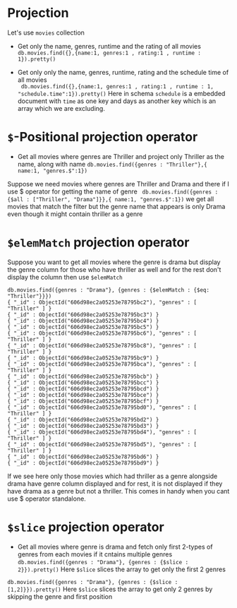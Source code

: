# Projection

Let's use `movies` collection

* Get only the name, genres, runtime and the rating of all movies\
`db.movies.find({},{name:1, genres:1 , rating:1 , runtime : 1}).pretty()`

* Get only only the name, genres, runtime, rating and the schedule time of all movies\
` db.movies.find({},{name:1, genres:1 , rating:1 , runtime : 1, "schedule.time":1}).pretty()`
Here in schema `schedule` is a embedded document with `time` as one key and days as another key which is an array which we are excluding.

# `$`-Positional projection operator
* Get all movies where genres are Thriller and project only Thriller as the name, along with name
`db.movies.find({genres : "Thriller"},{ name:1, "genres.$":1})`

Suppose we need movies where genres are Thriller and Drama and there if I use $ operator for getting the name of genre 
` db.movies.find({genres : {$all : ["Thriller", "Drama"]}},{ name:1, "genres.$":1})`
we get all movies that match the filter but the genre name that appears is only Drama even though it might contain thriller as a genre

# `$elemMatch` projection operator
Suppose you want to get all movies where the genre is drama but display the genre column for those who have thriller as well and for the rest don't display the column then use `$elemMatch` 

```
db.movies.find({genres : "Drama"}, {genres : {$elemMatch : {$eq: "Thriller"}}})
{ "_id" : ObjectId("606d98ec2a05253e78795bc2"), "genres" : [ "Thriller" ] }
{ "_id" : ObjectId("606d98ec2a05253e78795bc3") }
{ "_id" : ObjectId("606d98ec2a05253e78795bc4") }
{ "_id" : ObjectId("606d98ec2a05253e78795bc5") }
{ "_id" : ObjectId("606d98ec2a05253e78795bc6"), "genres" : [ "Thriller" ] }
{ "_id" : ObjectId("606d98ec2a05253e78795bc8"), "genres" : [ "Thriller" ] }
{ "_id" : ObjectId("606d98ec2a05253e78795bc9") }
{ "_id" : ObjectId("606d98ec2a05253e78795bca"), "genres" : [ "Thriller" ] }
{ "_id" : ObjectId("606d98ec2a05253e78795bcb") }
{ "_id" : ObjectId("606d98ec2a05253e78795bcc") }
{ "_id" : ObjectId("606d98ec2a05253e78795bcd") }
{ "_id" : ObjectId("606d98ec2a05253e78795bce") }
{ "_id" : ObjectId("606d98ec2a05253e78795bcf") }
{ "_id" : ObjectId("606d98ec2a05253e78795bd0"), "genres" : [ "Thriller" ] }
{ "_id" : ObjectId("606d98ec2a05253e78795bd2") }
{ "_id" : ObjectId("606d98ec2a05253e78795bd3") }
{ "_id" : ObjectId("606d98ec2a05253e78795bd4"), "genres" : [ "Thriller" ] }
{ "_id" : ObjectId("606d98ec2a05253e78795bd5"), "genres" : [ "Thriller" ] }
{ "_id" : ObjectId("606d98ec2a05253e78795bd6") }
{ "_id" : ObjectId("606d98ec2a05253e78795bd9") }
```
If we see here only those movies which had thriller as a genre alongside drama have genre column displayed and for rest, it is not displayed if they have drama as a genre but not a thriller.
This comes in handy when you cant use $ operator standalone.

# `$slice` projection operator

* Get all movies where genre is drama and fetch only first 2-types of genres from each movies if it cntains multiple genres\
`db.movies.find({genres : "Drama"}, {genres : {$slice : 2}}).pretty()`
Here  `$slice` slices the array to get only the first 2 genres 

`db.movies.find({genres : "Drama"}, {genres : {$slice : [1,2]}}).pretty()`
Here `$slice` slices the array to get only 2 genres by skipping the genre and  first position

